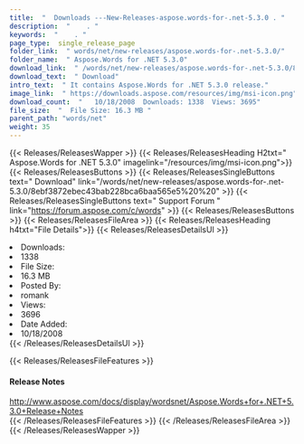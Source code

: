 ```yaml
---
title:  "  Downloads ---New-Releases-aspose.words-for-.net-5.3.0 . " 
description:  "    . " 
keywords:  "    . " 
page_type:  single_release_page
folder_link:  " words/net/new-releases/aspose.words-for-.net-5.3.0/"
folder_name:  " Aspose.Words for .NET 5.3.0"
download_link:  " /words/net/new-releases/aspose.words-for-.net-5.3.0/8ebf3872ebec43bab228bca6baa565e5"
download_text:  " Download"
intro_text:  " It contains Aspose.Words for .NET 5.3.0 release."
image_link:  " https://downloads.aspose.com/resources/img/msi-icon.png"
download_count:  "   10/18/2008  Downloads: 1338  Views: 3695"
file_size:  "  File Size: 16.3 MB "
parent_path: "words/net"
weight: 35 
---
```


{{< Releases/ReleasesWapper >}}
  {{< Releases/ReleasesHeading H2txt=" Aspose.Words for .NET 5.3.0" imagelink="/resources/img/msi-icon.png">}}
  {{< Releases/ReleasesButtons >}}
    {{< Releases/ReleasesSingleButtons text=" Download" link="/words/net/new-releases/aspose.words-for-.net-5.3.0/8ebf3872ebec43bab228bca6baa565e5%20%20" >}}
    {{< Releases/ReleasesSingleButtons text=" Support Forum " link="https://forum.aspose.com/c/words" >}}
  {{< Releases/ReleasesButtons >}}
  {{< Releases/ReleasesFileArea >}}
    {{< Releases/ReleasesHeading h4txt="File Details">}}
    {{< Releases/ReleasesDetailsUl >}}
             <li>Downloads:</li><li>1338</li><li>File Size:</li><li>16.3 MB</li><li>Posted By:</li><li>romank</li><li>Views:</li><li>3696</li><li>Date Added:</li><li>10/18/2008</li>
    {{< /Releases/ReleasesDetailsUl >}}

  {{< Releases/ReleasesFileFeatures >}}
      <h4>Release Notes</h4><div><a href="http://www.aspose.com/docs/display/wordsnet/Aspose.Words+for+.NET+5.3.0+Release+Notes">http://www.aspose.com/docs/display/wordsnet/Aspose.Words+for+.NET+5.3.0+Release+Notes</a></div>
  {{< /Releases/ReleasesFileFeatures >}}
 {{< /Releases/ReleasesFileArea >}}
{{< /Releases/ReleasesWapper >}}



